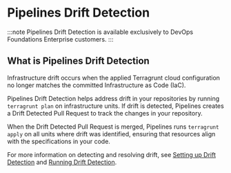 # Pipelines Drift Detection

:::note
Pipelines Drift Detection is available exclusively to DevOps Foundations Enterprise customers.
:::

## What is Pipelines Drift Detection

Infrastructure drift occurs when the applied Terragrunt cloud configuration no longer matches the committed Infrastructure as Code (IaC).

Pipelines Drift Detection helps address drift in your repositories by running `terragrunt plan` on infrastructure units. If drift is detected, Pipelines creates a Drift Detected Pull Request to track the changes in your repository.

When the Drift Detected Pull Request is merged, Pipelines runs `terragrunt apply` on all units where drift was identified, ensuring that resources align with the specifications in your code.

For more information on detecting and resolving drift, see [Setting up Drift Detection](/2.0/docs/pipelines/configuration/driftdetection) and [Running Drift Detection](/2.0/docs/pipelines/guides/running-drift-detection).

